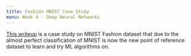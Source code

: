 ```yaml
---
title: Fashion MNIST Case Study
menu: Week 4 - Deep Neural Networks
---
```


[This writeup](https://www.tensorflow.org/tutorials/keras/basic_classification) is a case study on MNIST Fashion dataset that due to the almost perfect classification of MNIST is now the new point of reference dataset to learn and try ML algorithms on.

